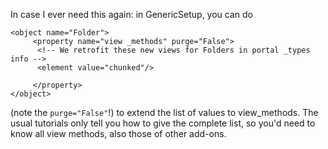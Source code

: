 <p>In case I ever need this again: in GenericSetup, you can do</p>

<pre><code>&lt;object name="Folder"&gt;
     &lt;property name="view _methods" purge="False"&gt;
      &lt;!-- We retrofit these new views for Folders in portal _types info --&gt;
      &lt;element value="chunked"/&gt;

     &lt;/property&gt;
&lt;/object&gt;
</code></pre>

<p>(note the <code>purge="False"</code>!) to extend the list of values to view&#95;methods. The usual tutorials only tell you how to give the complete list, so you'd need to know all view methods, also those of other add-ons.</p>